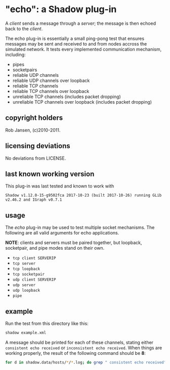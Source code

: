 # "echo": a Shadow plug-in

A _client_ sends a message through a _server_; the message is then echoed back to the _client_.

The echo plug-in is essentially a small ping-pong test that ensures messages may be sent and 
received to and from nodes accross the simulated network. It tests every implemented communication 
mechanism, including:

+ pipes
+ socketpairs
+ reliable UDP channels
+ reliable UDP channels over loopback
+ reliable TCP channels
+ reliable TCP channels over loopback
+ unreliable TCP channels (includes packet dropping)
+ unreliable TCP channels over loopback (includes packet dropping)

## copyright holders

Rob Jansen, (c)2010-2011.

## licensing deviations

No deviations from LICENSE.

## last known working version

This plug-in was last tested and known to work with

`Shadow v1.12.0-15-g9502fca 2017-10-23 (built 2017-10-26) running GLib v2.46.2 and IGraph v0.7.1`

## usage

The _echo_ plug-in may be used to test multiple socket mechanisms.
The following are all valid arguments for echo applications.

**NOTE**: clients and servers must be paired together, but loopback, socketpair,
and pipe modes stand on their own.

 + `tcp client SERVERIP`
 + `tcp server`
 + `tcp loopback`
 + `tcp socketpair`
 + `udp client SERVERIP`
 + `udp server`
 + `udp loopback`
 + `pipe`

## example

Run the test from this directory like this:

```bash
shadow example.xml
```

A message should be printed for each of these channels, stating either `consistent echo received`
or `inconsistent echo received`. When things are working properly, the result of the following 
command should be **8**:

```bash
for d in shadow.data/hosts/*/*.log; do grep " consistent echo received" ${d} ; done | wc -l
```

